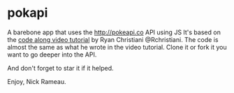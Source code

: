 # pokapi
A barebone app that uses the http://pokeapi.co API using JS
It's based on the [code along video tutorial](https://www.youtube.com/watch?v=Y2a0Xv3giho&t=0s) by Ryan Christiani @Rchristiani.
The code is almost the same as what he wrote in the video tutorial.
Clone it or fork it you want to go deeper into the API.

And don't forget to star it if it helped.

Enjoy,
Nick Rameau.
